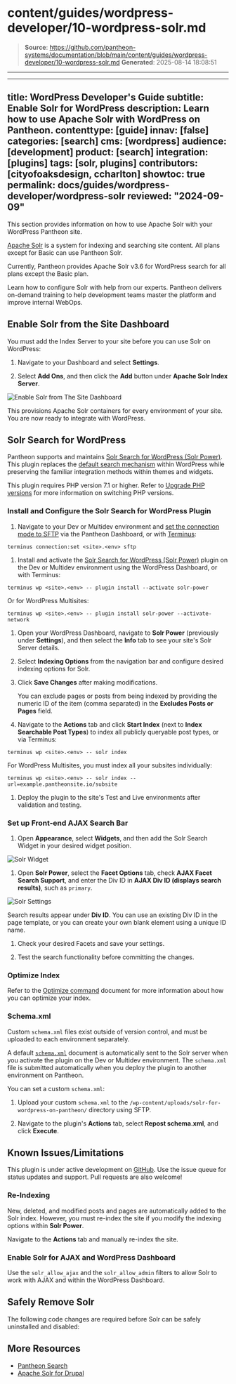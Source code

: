 # content/guides/wordpress-developer/10-wordpress-solr.md

> **Source**: https://github.com/pantheon-systems/documentation/blob/main/content/guides/wordpress-developer/10-wordpress-solr.md
> **Generated**: 2025-08-14 18:08:51

---

---
title: WordPress Developer's Guide
subtitle: Enable Solr for WordPress
description: Learn how to use Apache Solr with WordPress on Pantheon.
contenttype: [guide]
innav: [false]
categories: [search]
cms: [wordpress]
audience: [development]
product: [search]
integration: [plugins]
tags: [solr, plugins]
contributors: [cityofoaksdesign, ccharlton]
showtoc: true
permalink: docs/guides/wordpress-developer/wordpress-solr
reviewed: "2024-09-09"
---

This section provides information on how to use Apache Solr with your WordPress Pantheon site.

[Apache Solr](/solr) is a system for indexing and searching site content. All plans except for Basic can use Pantheon Solr.

Currently, Pantheon provides Apache Solr v3.6 for WordPress search for all plans except the Basic plan.

<Enablement title="Get WebOps Training" link="https://pantheon.io/learn-pantheon?docs">

Learn how to configure Solr with help from our experts. Pantheon delivers on-demand training to help development teams master the platform and improve internal WebOps.

</Enablement>

## Enable Solr from the Site Dashboard

You must add the Index Server to your site before you can use Solr on WordPress:

1. Navigate to your Dashboard and select **Settings**.

1. Select **Add Ons**, and then click the **Add** button under **Apache Solr Index Server**.

![Enable Solr from The Site Dashboard](../../../images/dashboard/new-dashboard/2024/settings-addons-solr.png)

This provisions Apache Solr containers for every environment of your site. You are now ready to integrate with WordPress.

## Solr Search for WordPress

Pantheon supports and maintains [Solr Search for WordPress (Solr Power)](https://wordpress.org/plugins/solr-power/). This plugin replaces the [default search mechanism](https://codex.wordpress.org/Class_Reference/WP_Query#Search_Parameter) within WordPress while preserving the familiar integration methods within themes and widgets.

This plugin requires PHP version 7.1 or higher. Refer to [Upgrade PHP versions](/guides/php/php-versions) for more information on switching PHP versions.

### Install and Configure the Solr Search for WordPress Plugin

1. Navigate to your Dev or Multidev environment and [set the connection mode to SFTP](/guides/sftp) via the Pantheon Dashboard, or with [Terminus](/terminus):

 ```bash{promptUser: user}
 terminus connection:set <site>.<env> sftp
 ```

1. Install and activate the [Solr Search for WordPress (Solr Power)](https://wordpress.org/plugins/solr-power/) plugin on the Dev or Multidev environment using the WordPress Dashboard, or with Terminus:

 ```bash{promptUser: user}
 terminus wp <site>.<env> -- plugin install --activate solr-power
 ```

 Or for WordPress Multisites:

 ```bash{promptUser: user}
 terminus wp <site>.<env> -- plugin install solr-power --activate-network
 ```

1. Open your WordPress Dashboard, navigate to **Solr Power** (previously under **Settings**), and then select the **Info** tab to see your site's Solr Server details.

1. Select **Indexing Options** from the navigation bar and configure desired indexing options for Solr.

1. Click **Save Changes** after making modifications.

   <Alert title="Note" type="info">

   You can exclude pages or posts from being indexed by providing the numeric ID of the item (comma separated) in the **Excludes Posts or Pages** field.

   </Alert>

1. Navigate to the **Actions** tab and click **Start Index** (next to **Index Searchable Post Types**) to index all publicly queryable post types, or via Terminus:

 ```bash{promptUser: user}
 terminus wp <site>.<env> -- solr index
 ```

 For WordPress Multisites, you must index all your subsites individually:

 ```bash{promptUser: user}
 terminus wp <site>.<env> -- solr index --url=example.pantheonsite.io/subsite
 ```

1. Deploy the plugin to the site's Test and Live environments after validation and testing.

### Set up Front-end AJAX Search Bar

1. Open **Appearance**, select **Widgets**, and then add the Solr Search Widget in your desired widget position.

  ![Solr Widget](../../../images/add-solr-widget.png)

1. Open **Solr Power**, select the **Facet Options** tab, check **AJAX Facet Search Support**, and enter the Div ID in **AJAX Div ID (displays search results)**, such as `primary`.

  ![Solr Settings](../../../images/solr-widget-settings.png)

   Search results appear under **Div ID**. You can use an existing Div ID in the page template, or you can create your own blank element using a unique ID name.

1. Check your desired Facets and save your settings.

1. Test the search functionality before committing the changes.

### Optimize Index

Refer to the [Optimize command](https://solarium.readthedocs.io/en/stable/queries/update-query/building-an-update-query/optimize-command/) document for more information about how you can optimize your index.

### Schema.xml

<Alert title="Note" type="info">

Custom `schema.xml` files exist outside of version control, and must be uploaded to each environment separately.

</Alert>

A default [`schema.xml`](https://github.com/pantheon-systems/solr-power/blob/master/schema.xml) document is automatically sent to the Solr server when you activate the plugin on the Dev or Multidev environment. The `schema.xml` file is submitted automatically when you deploy the plugin to another environment on Pantheon.

You can set a custom `schema.xml`:

1. Upload your custom `schema.xml` to the `/wp-content/uploads/solr-for-wordpress-on-pantheon/` directory using SFTP.

1. Navigate to the plugin's **Actions** tab, select **Repost schema.xml**, and click **Execute**.

## Known Issues/Limitations

This plugin is under active development on [GitHub](https://github.com/pantheon-systems/solr-power). Use the issue queue for status updates and support. Pull requests are also welcome!

### Re-Indexing

New, deleted, and modified posts and pages are automatically added to the Solr index. However, you must re-index the site if you modify the indexing options within **Solr Power**.

Navigate to the **Actions** tab and manually re-index the site.

### Enable Solr for AJAX and WordPress Dashboard

Use the `solr_allow_ajax` and the `solr_allow_admin` filters to allow Solr to work with AJAX and within the WordPress Dashboard.

## Safely Remove Solr

The following code changes are required before Solr can be safely uninstalled and disabled:

<Partial file="remove-addons/wp-solr.md" />

## More Resources

- [Pantheon Search](/solr)
- [Apache Solr for Drupal](/guides/solr-drupal/solr-drupal)
